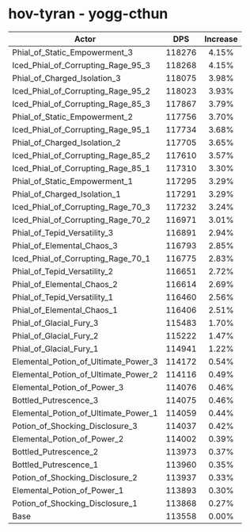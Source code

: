 # hov-tyran - yogg-cthun
| Actor | DPS | Increase |
|---|:---:|:---:|
|Phial_of_Static_Empowerment_3|118276|4.15%|
|Iced_Phial_of_Corrupting_Rage_95_3|118268|4.15%|
|Phial_of_Charged_Isolation_3|118075|3.98%|
|Iced_Phial_of_Corrupting_Rage_95_2|118023|3.93%|
|Iced_Phial_of_Corrupting_Rage_85_3|117867|3.79%|
|Phial_of_Static_Empowerment_2|117756|3.70%|
|Iced_Phial_of_Corrupting_Rage_95_1|117734|3.68%|
|Phial_of_Charged_Isolation_2|117705|3.65%|
|Iced_Phial_of_Corrupting_Rage_85_2|117610|3.57%|
|Iced_Phial_of_Corrupting_Rage_85_1|117310|3.30%|
|Phial_of_Static_Empowerment_1|117295|3.29%|
|Phial_of_Charged_Isolation_1|117291|3.29%|
|Iced_Phial_of_Corrupting_Rage_70_3|117232|3.24%|
|Iced_Phial_of_Corrupting_Rage_70_2|116971|3.01%|
|Phial_of_Tepid_Versatility_3|116891|2.94%|
|Phial_of_Elemental_Chaos_3|116793|2.85%|
|Iced_Phial_of_Corrupting_Rage_70_1|116775|2.83%|
|Phial_of_Tepid_Versatility_2|116651|2.72%|
|Phial_of_Elemental_Chaos_2|116614|2.69%|
|Phial_of_Tepid_Versatility_1|116460|2.56%|
|Phial_of_Elemental_Chaos_1|116406|2.51%|
|Phial_of_Glacial_Fury_3|115483|1.70%|
|Phial_of_Glacial_Fury_2|115222|1.47%|
|Phial_of_Glacial_Fury_1|114941|1.22%|
|Elemental_Potion_of_Ultimate_Power_3|114172|0.54%|
|Elemental_Potion_of_Ultimate_Power_2|114116|0.49%|
|Elemental_Potion_of_Power_3|114076|0.46%|
|Bottled_Putrescence_3|114075|0.46%|
|Elemental_Potion_of_Ultimate_Power_1|114059|0.44%|
|Potion_of_Shocking_Disclosure_3|114037|0.42%|
|Elemental_Potion_of_Power_2|114002|0.39%|
|Bottled_Putrescence_2|113973|0.37%|
|Bottled_Putrescence_1|113960|0.35%|
|Potion_of_Shocking_Disclosure_2|113937|0.33%|
|Elemental_Potion_of_Power_1|113893|0.30%|
|Potion_of_Shocking_Disclosure_1|113868|0.27%|
|Base|113558|0.00%|

